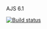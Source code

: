AJS 6.1

[![Build status](https://ci.appveyor.com/api/projects/status/ukhk5a49c8j9baxj?svg=true)](https://ci.appveyor.com/project/Markedone60/ajs-homework-obj-refl-proxy-6-1)